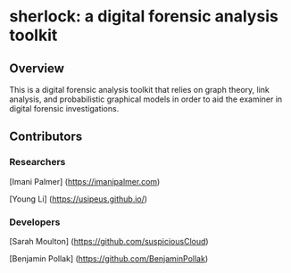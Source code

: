 # sherlock: a digital forensic analysis toolkit

## Overview

This is a digital forensic analysis toolkit that relies on graph theory, link analysis, and probabilistic graphical models in order to aid the examiner in digital forensic investigations.



##  Contributors

### Researchers

[Imani Palmer] (https://imanipalmer.com)

[Young Li] (https://usipeus.github.io/)

### Developers

[Sarah Moulton] (https://github.com/suspiciousCloud)

[Benjamin Pollak] (https://github.com/BenjaminPollak)
